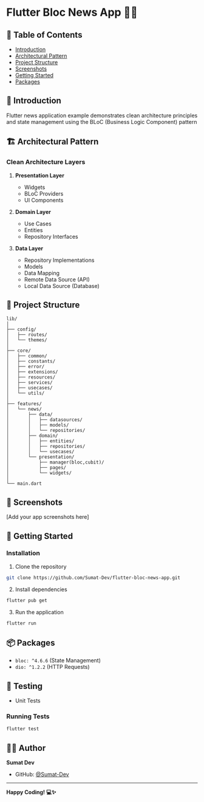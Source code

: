 
# Flutter Bloc News App  📰🚀

## 📖 Table of Contents
- [Introduction](#introduction)
- [Architectural Pattern](#architectural-pattern)
- [Project Structure](#project-structure)
- [Screenshots](#screenshots)
- [Getting Started](#getting-started)
- [Packages](#packages)


## 🚀 Introduction
Flutter news application example demonstrates clean architecture principles and state management using the BLoC (Business Logic Component) pattern

##  🏗 Architectural Pattern

### Clean Architecture Layers
1. **Presentation Layer**
    - Widgets
    - BLoC Providers
    - UI Components

2. **Domain Layer**
    - Use Cases
    - Entities
    - Repository Interfaces

3. **Data Layer**
    - Repository Implementations
    - Models
    - Data Mapping
    - Remote Data Source (API)
    - Local Data Source (Database)


## 📂 Project Structure
```
lib/
│
├── config/
│   ├── routes/
│   └── themes/
│
├── core/
│   ├── common/
│   ├── constants/
│   ├── error/
│   ├── extensions/
│   ├── resources/
│   ├── services/
│   ├── usecases/
│   └── utils/
│
├── features/
│   └── news/
│       ├── data/
│       │   ├── datasources/
│       │   ├── models/
│       │   └── repositories/
│       ├── domain/
│       │   ├── entities/
│       │   ├── repositories/
│       │   └── usecases/
│       └── presentation/
│           ├── manager(bloc,cubit)/
│           ├── pages/
│           └── widgets/
│
└── main.dart
```

## 📱 Screenshots
[Add your app screenshots here]

## 🚀 Getting Started

### Installation
1. Clone the repository
```bash
git clone https://github.com/Sumat-Dev/flutter-bloc-news-app.git
```

2. Install dependencies
```bash
flutter pub get
```

3. Run the application
```bash
flutter run
```

## 📦 Packages

- `bloc: ^4.6.6` (State Management)
- `dio: ^1.2.2` (HTTP Requests)

## 🧪 Testing
- Unit Tests

### Running Tests
```bash
flutter test
```

## 👨‍💻 Author
**Sumat Dev**
- GitHub: [@Sumat-Dev](https://github.com/Sumat-Dev)

---

**Happy Coding! 💻✨**

